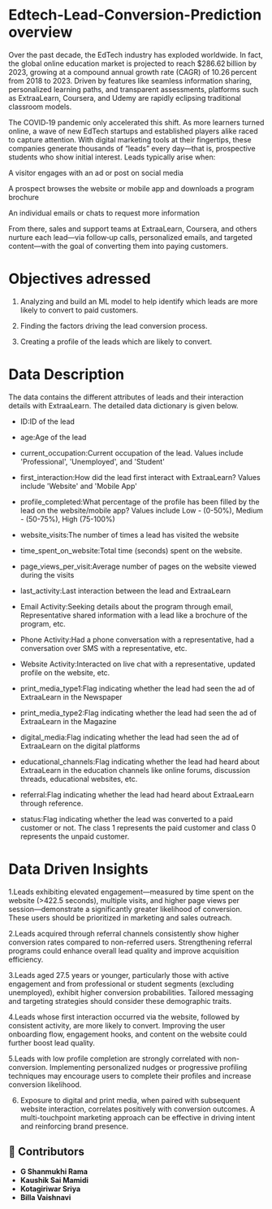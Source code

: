 # Edtech-Lead-Conversion-Prediction overview
Over the past decade, the EdTech industry has exploded worldwide. In fact, the global online education market is projected to reach $286.62 billion by 2023, growing at a compound annual growth rate (CAGR) of 10.26 percent from 2018 to 2023. Driven by features like seamless information sharing, personalized learning paths, and transparent assessments, platforms such as ExtraaLearn, Coursera, and Udemy are rapidly eclipsing traditional classroom models.

The COVID‑19 pandemic only accelerated this shift. As more learners turned online, a wave of new EdTech startups and established players alike raced to capture attention. With digital marketing tools at their fingertips, these companies generate thousands of “leads” every day—that is, prospective students who show initial interest. Leads typically arise when:

A visitor engages with an ad or post on social media

A prospect browses the website or mobile app and downloads a program brochure

An individual emails or chats to request more information

From there, sales and support teams at ExtraaLearn, Coursera, and others nurture each lead—via follow‑up calls, personalized emails, and targeted content—with the goal of converting them into paying customers.

# Objectives adressed

1. Analyzing and build an ML model to help identify which leads are more likely to convert to paid customers.

2. Finding the factors driving the lead conversion process.

3. Creating a profile of the leads which are likely to convert.

# Data Description
The data contains the different attributes of leads and their interaction details with ExtraaLearn. The detailed data dictionary is given below.

- ID:ID of the lead

- age:Age of the lead

- current_occupation:Current occupation of the lead. Values include 'Professional', 'Unemployed', and 'Student'

- first_interaction:How did the lead first interact with ExtraaLearn? Values include 'Website' and 'Mobile App'

- profile_completed:What percentage of the profile has been filled by the lead on the website/mobile app? Values include Low - (0-50%), Medium - (50-75%), High (75-100%)

- website_visits:The number of times a lead has visited the website

- time_spent_on_website:Total time (seconds) spent on the website.

- page_views_per_visit:Average number of pages on the website viewed during the visits

- last_activity:Last interaction between the lead and ExtraaLearn

- Email Activity:Seeking details about the program through email, Representative shared information with a lead like a brochure of the program, etc.
- Phone Activity:Had a phone conversation with a representative, had a conversation over SMS with a representative, etc.
- Website Activity:Interacted on live chat with a representative, updated profile on the website, etc.
- print_media_type1:Flag indicating whether the lead had seen the ad of ExtraaLearn in the Newspaper

- print_media_type2:Flag indicating whether the lead had seen the ad of ExtraaLearn in the Magazine

- digital_media:Flag indicating whether the lead had seen the ad of ExtraaLearn on the digital platforms

- educational_channels:Flag indicating whether the lead had heard about ExtraaLearn in the education channels like online forums, discussion threads, educational websites, etc.

- referral:Flag indicating whether the lead had heard about ExtraaLearn through reference.

- status:Flag indicating whether the lead was converted to a paid customer or not. The class 1 represents the paid customer and class 0 represents the unpaid customer.

# Data Driven Insights

1.Leads exhibiting elevated engagement—measured by time spent on the website (>422.5 seconds), multiple visits, and higher page views per session—demonstrate a significantly greater likelihood of conversion. These users should be prioritized in marketing and sales outreach.

2.Leads acquired through referral channels consistently show higher conversion rates compared to non-referred users. Strengthening referral programs could enhance overall lead quality and improve acquisition efficiency.

3.Leads aged 27.5 years or younger, particularly those with active engagement and from professional or student segments (excluding unemployed), exhibit higher conversion probabilities. Tailored messaging and targeting strategies should consider these demographic traits.

4.Leads whose first interaction occurred via the website, followed by consistent activity, are more likely to convert. Improving the user onboarding flow, engagement hooks, and content on the website could further boost lead quality.

5.Leads with low profile completion are strongly correlated with non-conversion. Implementing personalized nudges or progressive profiling techniques may encourage users to complete their profiles and increase conversion likelihood.

6. Exposure to digital and print media, when paired with subsequent website interaction, correlates positively with conversion outcomes. A multi-touchpoint marketing approach can be effective in driving intent and reinforcing brand presence.

## 🤝 Contributors

- **G Shanmukhi Rama**
- **Kaushik Sai Mamidi**
- **Kotagiriwar Sriya**
- **Billa Vaishnavi**

